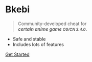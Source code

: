 <!-- _coverpage.md -->

# Bkebi

> Community-developed cheat for <br>
> <b><I>certain anime game <small>OS/CN 3.4.0</small>.</I></b>
- Safe and stable
- Includes lots of features

[Get Started](/README.md)
